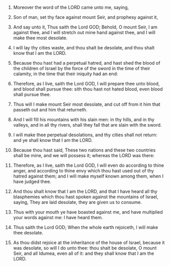 1. Moreover the word of the LORD came unto me, saying,

2. Son of
man, set thy face against mount Seir, and prophesy against it,

3. And say unto it, Thus saith the Lord GOD; Behold, O mount Seir, I am
against thee, and I will stretch out mine hand against thee, and I
will make thee most desolate.

4. I will lay thy cities waste, and thou shalt be desolate, and thou
shalt know that I am the LORD.

5. Because thou hast had a perpetual hatred, and hast shed the blood
of the children of Israel by the force of the sword in the time of
their calamity, in the time that their iniquity had an end:

6. Therefore, as I live, saith the Lord GOD, I will prepare thee unto
blood, and blood shall pursue thee: sith thou hast not hated blood,
even blood shall pursue thee.

7. Thus will I make mount Seir most desolate, and cut off from it
him that passeth out and him that returneth.

8. And I will fill his mountains with his slain men: in thy hills,
and in thy valleys, and in all thy rivers, shall they fall that are
slain with the sword.

9. I will make thee perpetual desolations, and thy cities shall not
return: and ye shall know that I am the LORD.

10. Because thou hast said, These two nations and these two
countries shall be mine, and we will possess it; whereas the LORD was
there:

11. Therefore, as I live, saith the Lord GOD, I will even do
according to thine anger, and according to thine envy which thou hast
used out of thy hatred against them; and I will make myself known
among them, when I have judged thee.

12. And thou shalt know that I am the LORD, and that I have heard
all thy blasphemies which thou hast spoken against the mountains of
Israel, saying, They are laid desolate, they are given us to consume.

13. Thus with your mouth ye have boasted against me, and have
multiplied your words against me: I have heard them.

14. Thus saith the Lord GOD; When the whole earth rejoiceth, I will
make thee desolate.

15. As thou didst rejoice at the inheritance of the house of Israel,
because it was desolate, so will I do unto thee: thou shalt be
desolate, O mount Seir, and all Idumea, even all of it: and they shall
know that I am the LORD.